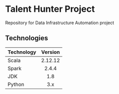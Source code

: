 # Talent Hunter Project
Repository for Data Infrastructure Automation project

## Technologies
| Technology | Version |
|------------|:-------:|
| Scala      | 2.12.12 |
| Spark      | 2.4.4   |
| JDK        | 1.8     |
| Python     | 3.x     |